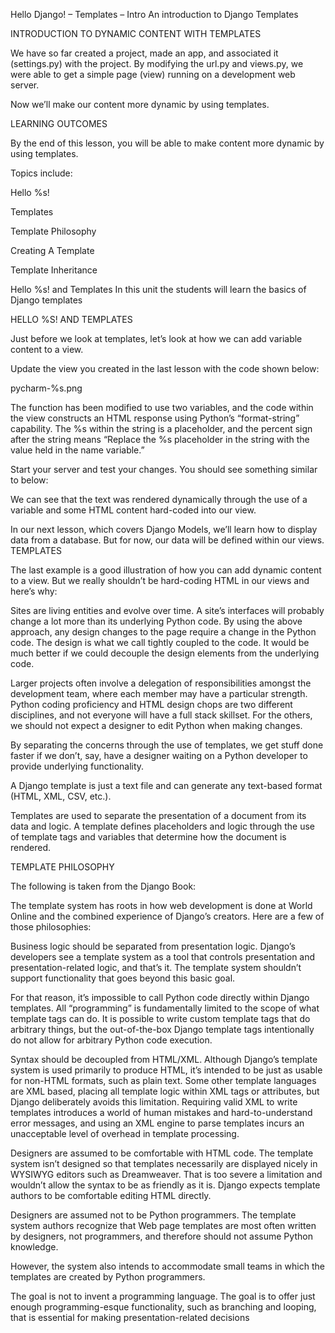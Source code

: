
Hello Django! – Templates – Intro
An introduction to Django Templates

INTRODUCTION TO DYNAMIC CONTENT WITH TEMPLATES

We have so far created a project, made an app, and associated it (settings.py) with the project. By modifying the url.py and views.py, we were able to get a simple page (view) running on a development web server.

Now we’ll make our content more dynamic by using templates.

LEARNING OUTCOMES

By the end of this lesson, you will be able to make content more dynamic by using templates.

Topics include:

Hello %s!

Templates

Template Philosophy

Creating A Template

Template Inheritance

Hello %s! and Templates
In this unit the students will learn the basics of Django templates

HELLO %S! AND TEMPLATES

Just before we look at templates, let’s look at how we can add variable content to a view.

Update the view you created in the last lesson with the code shown below:

pycharm-%s.png

The function has been modified to use two variables, and the code within the view constructs an HTML response using Python’s “format-string” capability. The %s within the string is a placeholder, and the percent sign after the string means “Replace the %s placeholder in the string with the value held in the name variable.”

Start your server and test your changes. You should see something similar to below:



We can see that the text was rendered dynamically through the use of a variable and some HTML content hard-coded into our view.

 
In our next lesson, which covers Django Models, we’ll learn how to display data from a database. But for now, our data will be defined within our views.
TEMPLATES

The last example is a good illustration of how you can add dynamic content to a view. But we really shouldn’t be hard-coding HTML in our views and here’s why:

Sites are living entities and evolve over time. A site’s interfaces will probably change a lot more than its underlying Python code. By using the above approach, any design changes to the page require a change in the Python code. The design is what we call tightly coupled to the code. It would be much better if we could decouple the design elements from the underlying code.

Larger projects often involve a delegation of responsibilities amongst the development team, where each member may have a particular strength. Python coding proficiency and HTML design chops are two different disciplines, and not everyone will have a full stack skillset. For the others, we should not expect a designer to edit Python when making changes.

By separating the concerns through the use of templates, we get stuff done faster if we don’t, say, have a designer waiting on a Python developer to provide underlying functionality.

A Django template is just a text file and can generate any text-based format (HTML, XML, CSV, etc.).

Templates are used to separate the presentation of a document from its data and logic. A  template defines placeholders and logic through the use of template tags and variables that determine how the document is rendered.

TEMPLATE PHILOSOPHY

The following is taken from the Django Book:

The template system has roots in how web development is done at World Online and the combined experience of Django’s creators. Here are a few of those philosophies:

Business logic should be separated from presentation logic. Django’s developers see a template system as a tool that controls presentation and presentation-related logic, and that’s it. The template system shouldn’t support functionality that goes beyond this basic goal.

For that reason, it’s impossible to call Python code directly within Django templates. All “programming” is fundamentally limited to the scope of what template tags can do. It is possible to write custom template tags that do arbitrary things, but the out-of-the-box Django template tags intentionally do not allow for arbitrary Python code execution.

Syntax should be decoupled from HTML/XML. Although Django’s template system is used primarily to produce HTML, it’s intended to be just as usable for non-HTML formats, such as plain text. Some other template languages are XML based, placing all template logic within XML tags or attributes, but Django deliberately avoids this limitation. Requiring valid XML to write templates introduces a world of human mistakes and hard-to-understand error messages, and using an XML engine to parse templates incurs an unacceptable level of overhead in template processing.

Designers are assumed to be comfortable with HTML code. The template system isn’t designed so that templates necessarily are displayed nicely in WYSIWYG editors such as Dreamweaver. That is too severe a limitation and wouldn’t allow the syntax to be as friendly as it is. Django expects template authors to be comfortable editing HTML directly.

Designers are assumed not to be Python programmers. The template system authors recognize that Web page templates are most often written by designers, not programmers, and therefore should not assume Python knowledge.

However, the system also intends to accommodate small teams in which the templates are created by Python programmers.

The goal is not to invent a programming language. The goal is to offer just enough programming-esque functionality, such as branching and looping, that is essential for making presentation-related decisions
